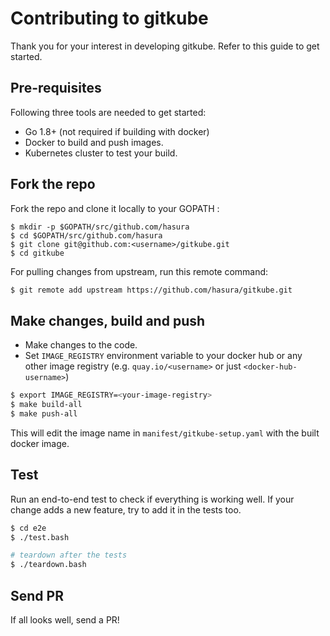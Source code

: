 # Contributing to gitkube

Thank you for your interest in developing gitkube. Refer to this guide to get started.

## Pre-requisites
Following three tools are needed to get started:
- Go 1.8+ (not required if building with docker)
- Docker to build and push images.
- Kubernetes cluster to test your build.

## Fork the repo

Fork the repo and clone it locally to your GOPATH :

```
$ mkdir -p $GOPATH/src/github.com/hasura
$ cd $GOPATH/src/github.com/hasura
$ git clone git@github.com:<username>/gitkube.git
$ cd gitkube
```

For pulling changes from upstream, run this remote command:

```sh
$ git remote add upstream https://github.com/hasura/gitkube.git
```

## Make changes, build and push

- Make changes to the code.
- Set `IMAGE_REGISTRY` environment variable to your docker hub or any other image registry (e.g. `quay.io/<username>` or just `<docker-hub-username>`)

```sh
$ export IMAGE_REGISTRY=<your-image-registry>
$ make build-all
$ make push-all
```

This will edit the image name in `manifest/gitkube-setup.yaml` with the built docker image.

## Test

Run an end-to-end test to check if everything is working well. If your change adds a new feature, try to add it in the tests too.

```sh
$ cd e2e
$ ./test.bash

# teardown after the tests
$ ./teardown.bash
```

## Send PR

If all looks well, send a PR!

